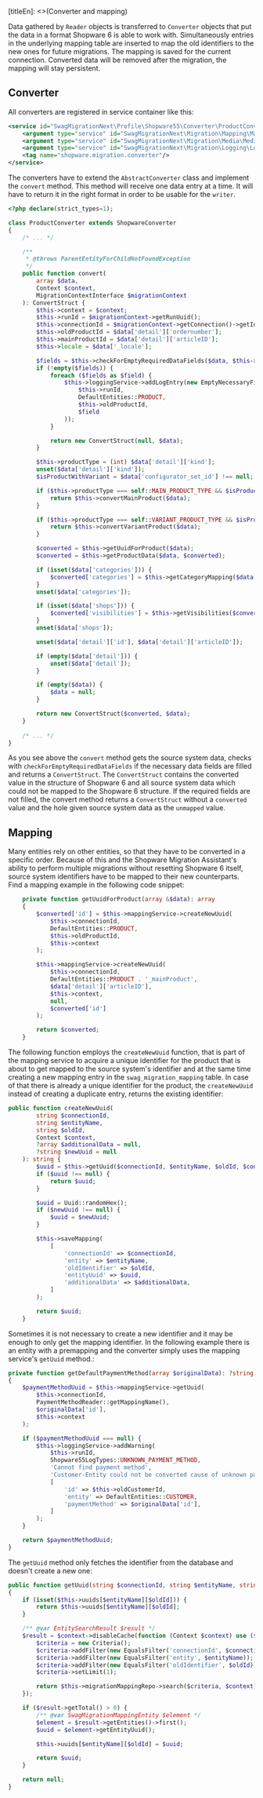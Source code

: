 [titleEn]: <>(Converter and mapping)

Data gathered by `Reader` objects is transferred to `Converter` objects that put the data in a format Shopware 6 is able to work with.
Simultaneously entries in the underlying mapping table are inserted to map the old identifiers to the new ones for future migrations.
The mapping is saved for the current connection. Converted data will be removed after the migration, the mapping will stay persistent.

## Converter
All converters are registered in service container like this:
```xml
<service id="SwagMigrationNext\Profile\Shopware55\Converter\ProductConverter">
    <argument type="service" id="SwagMigrationNext\Migration\Mapping\MappingService"/>
    <argument type="service" id="SwagMigrationNext\Migration\Media\MediaFileService"/>
    <argument type="service" id="SwagMigrationNext\Migration\Logging\LoggingService"/>
    <tag name="shopware.migration.converter"/>
</service>
```
The converters have to extend the `AbstractConverter` class and implement the `convert` method.
This method will receive one data entry at a time. It will have to return it in the right format in order to be usable for the `writer`.

```php
<?php declare(strict_types=1);

class ProductConverter extends ShopwareConverter
{
    /* ... */

    /**
     * @throws ParentEntityForChildNotFoundException
     */
    public function convert(
        array $data,
        Context $context,
        MigrationContextInterface $migrationContext
    ): ConvertStruct {
        $this->context = $context;
        $this->runId = $migrationContext->getRunUuid();
        $this->connectionId = $migrationContext->getConnection()->getId();
        $this->oldProductId = $data['detail']['ordernumber'];
        $this->mainProductId = $data['detail']['articleID'];
        $this->locale = $data['_locale'];

        $fields = $this->checkForEmptyRequiredDataFields($data, $this->requiredDataFieldKeys);
        if (!empty($fields)) {
            foreach ($fields as $field) {
                $this->loggingService->addLogEntry(new EmptyNecessaryFieldRunLog(
                    $this->runId,
                    DefaultEntities::PRODUCT,
                    $this->oldProductId,
                    $field
                ));
            }

            return new ConvertStruct(null, $data);
        }

        $this->productType = (int) $data['detail']['kind'];
        unset($data['detail']['kind']);
        $isProductWithVariant = $data['configurator_set_id'] !== null;

        if ($this->productType === self::MAIN_PRODUCT_TYPE && $isProductWithVariant) {
            return $this->convertMainProduct($data);
        }

        if ($this->productType === self::VARIANT_PRODUCT_TYPE && $isProductWithVariant) {
            return $this->convertVariantProduct($data);
        }

        $converted = $this->getUuidForProduct($data);
        $converted = $this->getProductData($data, $converted);

        if (isset($data['categories'])) {
            $converted['categories'] = $this->getCategoryMapping($data['categories']);
        }
        unset($data['categories']);

        if (isset($data['shops'])) {
            $converted['visibilities'] = $this->getVisibilities($converted, $data['shops']);
        }
        unset($data['shops']);

        unset($data['detail']['id'], $data['detail']['articleID']);

        if (empty($data['detail'])) {
            unset($data['detail']);
        }

        if (empty($data)) {
            $data = null;
        }

        return new ConvertStruct($converted, $data);
    }
    
    /* ... */
}
```
As you see above the `convert` method gets the source system data, checks with `checkForEmptyRequiredDataFields` if the
necessary data fields are filled and returns a `ConvertStruct`. The `ConvertStruct` contains the converted value in the structure
of Shopware 6 and all source system data which could not be mapped to the Shopware 6 structure.
If the required fields are not filled, the convert method returns a `ConvertStruct` without a `converted` value and the hole given
source system data as the `unmapped` value.

## Mapping

Many entities rely on other entities, so that they have to be converted in a specific order. Because of this and the
Shopware Migration Assistant's ability to perform multiple migrations without resetting Shopware 6 itself,
source system identifiers have to be mapped to their new counterparts.
Find a mapping example in the following code snippet:
```php
    private function getUuidForProduct(array &$data): array
    {
        $converted['id'] = $this->mappingService->createNewUuid(
            $this->connectionId,
            DefaultEntities::PRODUCT,
            $this->oldProductId,
            $this->context
        );

        $this->mappingService->createNewUuid(
            $this->connectionId,
            DefaultEntities::PRODUCT . '_mainProduct',
            $data['detail']['articleID'],
            $this->context,
            null,
            $converted['id']
        );

        return $converted;
    }
```
The following function employs the `createNewUuid` function, that is part of the mapping service to acquire a unique identifier
for the product that is about to get mapped to the source system's identifier and at the same time creating a new mapping
entry in the `swag_migration_mapping` table. In case of that there is already a unique identifier for the product,
the `createNewUuid` instead of creating a duplicate entry, returns the existing identifier:
```php
public function createNewUuid(
        string $connectionId,
        string $entityName,
        string $oldId,
        Context $context,
        ?array $additionalData = null,
        ?string $newUuid = null
    ): string {
        $uuid = $this->getUuid($connectionId, $entityName, $oldId, $context);
        if ($uuid !== null) {
            return $uuid;
        }

        $uuid = Uuid::randomHex();
        if ($newUuid !== null) {
            $uuid = $newUuid;
        }

        $this->saveMapping(
            [
                'connectionId' => $connectionId,
                'entity' => $entityName,
                'oldIdentifier' => $oldId,
                'entityUuid' => $uuid,
                'additionalData' => $additionalData,
            ]
        );

        return $uuid;
    }
```

Sometimes it is not necessary to create a new identifier and it may be enough to only get the mapping identifier.
In the following example there is an entity with a premapping and the converter simply uses the mapping service's `getUuid` method.:
```php
private function getDefaultPaymentMethod(array $originalData): ?string
{
    $paymentMethodUuid = $this->mappingService->getUuid(
        $this->connectionId,
        PaymentMethodReader::getMappingName(),
        $originalData['id'],
        $this->context
    );

    if ($paymentMethodUuid === null) {
        $this->loggingService->addWarning(
            $this->runId,
            Shopware55LogTypes::UNKNOWN_PAYMENT_METHOD,
            'Cannot find payment method',
            'Customer-Entity could not be converted cause of unknown payment method',
            [
                'id' => $this->oldCustomerId,
                'entity' => DefaultEntities::CUSTOMER,
                'paymentMethod' => $originalData['id'],
            ]
        );
    }

    return $paymentMethodUuid;
}
```
The `getUuid` method only fetches the identifier from the database and doesn't create a new one:
```php
public function getUuid(string $connectionId, string $entityName, string $oldId, Context $context): ?string
{
    if (isset($this->uuids[$entityName][$oldId])) {
        return $this->uuids[$entityName][$oldId];
    }

    /** @var EntitySearchResult $result */
    $result = $context->disableCache(function (Context $context) use ($connectionId, $entityName, $oldId) {
        $criteria = new Criteria();
        $criteria->addFilter(new EqualsFilter('connectionId', $connectionId));
        $criteria->addFilter(new EqualsFilter('entity', $entityName));
        $criteria->addFilter(new EqualsFilter('oldIdentifier', $oldId));
        $criteria->setLimit(1);

        return $this->migrationMappingRepo->search($criteria, $context);
    });

    if ($result->getTotal() > 0) {
        /** @var SwagMigrationMappingEntity $element */
        $element = $result->getEntities()->first();
        $uuid = $element->getEntityUuid();

        $this->uuids[$entityName][$oldId] = $uuid;

        return $uuid;
    }

    return null;
}
```
